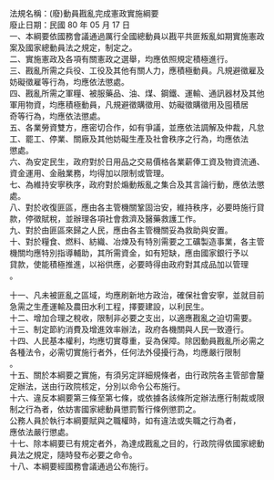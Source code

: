 法規名稱：(廢)動員戡亂完成憲政實施綱要  
廢止日期：民國 80 年 05 月 17 日  
一、本綱要依國務會議通過厲行全國總動員以戡平共匪叛亂如期實施憲政  
案及國家總動員法之規定，制定之。  
二、實施憲政及各項有關憲政之選舉，均應依照規定積極進行。  
三、戡亂所需之兵役、工役及其他有關人力，應積極動員。凡規避徵雇及  
妨礙徵雇等行為，均應依法懲處。  
四、戡亂所需之軍糧、被服藥品、油、煤、鋼鐵、運輸、通訊器材及其他  
軍用物資，均應積極動員，凡規避徵購徵用、妨礙徵購徵用及囤積居  
奇等行為，均應依法懲處。  
五、各業勞資雙方，應密切合作，如有爭議，並應依法調解及仲裁，凡怠  
工、罷工、停業、關廠及其他妨礙生產及社會秩序之行為，均應依法  
懲處。  
六、為安定民生，政府對於日用品之交易價格各業薪俸工資及物資流通、  
資金運用、金融業務，均得加以限制或管理。  
七、為維持安寧秩序，政府對於煽動叛亂之集合及其言論行動，應依法懲  
處。  
八、對於收復匪區，應由各主管機關鞏固治安，維持秩序，必要時施行貸  
款，停徵賦稅，並辦理各項社會救濟及醫藥救護工作。  
九、對於由匪區來歸之人民，應由各主管機關妥為救助與安置。  
十、對於糧食、燃料、紡織、冶煉及有特別需要之工礦製造事業，各主管  
機關均應特別指導輔助，其所需資金，如有短缺，應由國家銀行予以  
貸款，使能積極推進，以裕供應，必要時得由政府對其成品加以管理  
。  


十一、凡未被匪亂之區域，均應刷新地方政治，確保社會安寧，並就目前  
急需之生產運輸及農田水利工程，擇要建設，以利民生。  
十二、增加合理之稅收，限制非必要之支出，以適應戡亂之迫切需要。  
十三、制定節約消費及增進效率辦法，政府各機關與人民一致遵行。  
十四、人民基本權利，均應切實尊重，妥為保障。除因動員戡亂所必需之  
各種法令，必需切實施行者外，任何法外侵擾行為，均應嚴行限制  
。  
十五、關於本綱要之實施，有須另定詳細規條者，由行政院各主管部會釐  
定辦法，送由行政院核定，分別以命令公布施行。  
十六、違反本綱要第三條至第七條，或依據各該條所定辦法應行制裁或限  
制之行為者，依妨害國家總動員懲罰暫行條例懲罰之。  
公務人員於執行本綱要賦與之職權時，如有違法或失職之行為者，  
應依法嚴行懲處。  
十七、除本綱要已有規定者外，為達成戡亂之目的，行政院得依國家總動  
員法之規定，隨時發布必要之命令。  
十八、本綱要經國務會議通過公布施行。  


